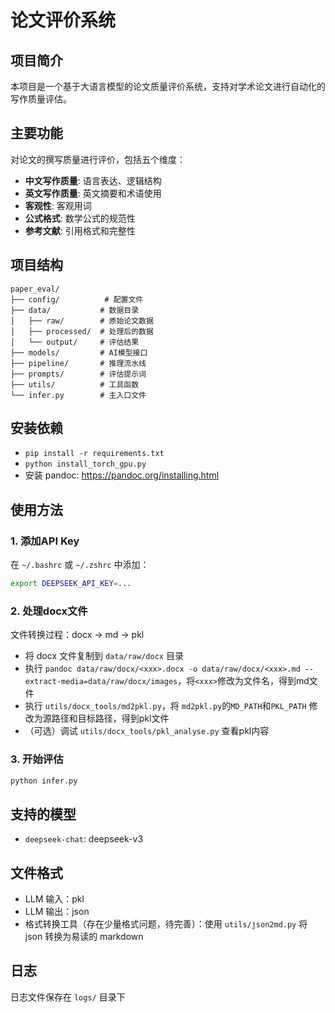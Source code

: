 # 论文评价系统 

## 项目简介

本项目是一个基于大语言模型的论文质量评价系统，支持对学术论文进行自动化的写作质量评估。

## 主要功能
对论文的撰写质量进行评价，包括五个维度：
- **中文写作质量**: 语言表达、逻辑结构
- **英文写作质量**: 英文摘要和术语使用
- **客观性**: 客观用词
- **公式格式**: 数学公式的规范性
- **参考文献**: 引用格式和完整性

## 项目结构

```
paper_eval/
├── config/          # 配置文件
├── data/           # 数据目录
│   ├── raw/        # 原始论文数据
│   ├── processed/  # 处理后的数据
│   └── output/     # 评估结果
├── models/         # AI模型接口
├── pipeline/       # 推理流水线
├── prompts/        # 评估提示词
├── utils/          # 工具函数
└── infer.py        # 主入口文件
```

## 安装依赖
- `pip install -r requirements.txt`
- `python install_torch_gpu.py `
- 安装 pandoc: https://pandoc.org/installing.html

## 使用方法

### 1. 添加API Key
在 `~/.bashrc` 或 `~/.zshrc` 中添加：
```bash
export DEEPSEEK_API_KEY=...
```


### 2. 处理docx文件
文件转换过程：docx -> md -> pkl
- 将 docx 文件复制到 `data/raw/docx` 目录
- 执行 `pandoc data/raw/docx/<xxx>.docx -o data/raw/docx/<xxx>.md --extract-media=data/raw/docx/images`，将`<xxx>`修改为文件名，得到md文件
- 执行 `utils/docx_tools/md2pkl.py`，将 `md2pkl.py`的`MD_PATH`和`PKL_PATH` 修改为源路径和目标路径，得到pkl文件
- （可选）调试 `utils/docx_tools/pkl_analyse.py` 查看pkl内容


### 3. 开始评估

```bash
python infer.py
```


## 支持的模型

- `deepseek-chat`: deepseek-v3


## 文件格式
- LLM 输入：pkl
- LLM 输出：json
- 格式转换工具（存在少量格式问题，待完善）：使用 `utils/json2md.py` 将 json 转换为易读的 markdown

## 日志

日志文件保存在 `logs/` 目录下